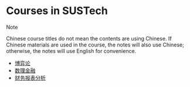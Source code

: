 # Courses in SUSTech

> [!NOTE]
> Chinese course titles do not mean the contents are using Chinese. If Chinese materials are used in the course, the notes will also use Chinese; otherwise, the notes will use English for convenience.

- [博弈论](/courses/博弈论.md)
- [数理金融](/courses/数理金融.md)
- [财务报表分析](/courses/财务报表分析.md)
